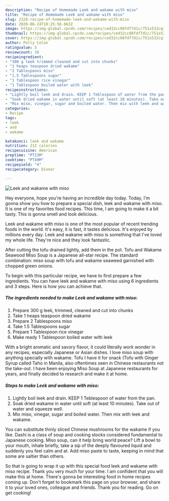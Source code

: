 ```yaml
---
description: "Recipe of Homemade Leek and wakame with miso"
title: "Recipe of Homemade Leek and wakame with miso"
slug: 2328-recipe-of-homemade-leek-and-wakame-with-miso
date: 2020-06-24T18:25:56.663Z
image: https://img-global.cpcdn.com/recipes/ced32cc08fdf7d1c/751x532cq70/leek-and-wakame-with-miso-recipe-main-photo.jpg
thumbnail: https://img-global.cpcdn.com/recipes/ced32cc08fdf7d1c/751x532cq70/leek-and-wakame-with-miso-recipe-main-photo.jpg
cover: https://img-global.cpcdn.com/recipes/ced32cc08fdf7d1c/751x532cq70/leek-and-wakame-with-miso-recipe-main-photo.jpg
author: Polly Colon
ratingvalue: 5
reviewcount: 10
recipeingredient:
- "300 g leek trimmed cleaned and cut into chunks"
- "1 heaps teaspoon dried wakame"
- "2 Tablespoons miso"
- "1.5 Tablespoons sugar"
- "1 Tablespoon rice vinegar"
- "1 Tablespoon boiled water with leek"
recipeinstructions:
- "Lightly boil leek and drain. KEEP 1 Teblespoon of water from the pan."
- "Soak dried wakame in water until soft (at least 10 minutes). Take out of water and squeeze well."
- "Mix miso, vinegar, sugar and boiled water. Then mix with leek and wakame."
categories:
- Recipe
tags:
- leek
- and
- wakame

katakunci: leek and wakame 
nutrition: 212 calories
recipecuisine: American
preptime: "PT23M"
cooktime: "PT49M"
recipeyield: "4"
recipecategory: Dinner

---
```



![Leek and wakame with miso](https://img-global.cpcdn.com/recipes/ced32cc08fdf7d1c/751x532cq70/leek-and-wakame-with-miso-recipe-main-photo.jpg)

Hey everyone, hope you're having an incredible day today. Today, I'm gonna show you how to prepare a special dish, leek and wakame with miso. It is one of my favorites food recipes. This time, I am going to make it a bit tasty. This is gonna smell and look delicious.

Leek and wakame with miso is one of the most popular of recent trending foods in the world. It's easy, it is fast, it tastes delicious. It's enjoyed by millions every day. Leek and wakame with miso is something that I've loved my whole life. They're nice and they look fantastic.

After cutting the tofu drained lightly, add them in the pot. Tofu and Wakame Seawood Miso Soup is a Japanese all-star recipe. The standard combination: miso soup with tofu and wakame seaweed garnished with chopped green onions.


To begin with this particular recipe, we have to first prepare a few ingredients. You can have leek and wakame with miso using 6 ingredients and 3 steps. Here is how you can achieve that.

<!--inarticleads1-->

##### The ingredients needed to make Leek and wakame with miso:

1. Prepare 300 g leek, trimmed, cleaned and cut into chunks
1. Take 1 heaps teaspoon dried wakame
1. Prepare 2 Tablespoons miso
1. Take 1.5 Tablespoons sugar
1. Prepare 1 Tablespoon rice vinegar
1. Make ready 1 Tablespoon boiled water with leek


With a bright aromatic and savory flavor, it could literally work wonder in any recipes, especially Japanese or Asian dishes. I love miso soup with anything specially with wakame. Tofu I have it for snack (Tofu with Ginger Syrup called Taho in Manila, also oftentimes seen in Chinese restaurants not the take-out. I have been enjoying Miso Soup at Japanese restaurants for years, and finally decided to research and make it at home. 

<!--inarticleads2-->

##### Steps to make Leek and wakame with miso:

1. Lightly boil leek and drain. KEEP 1 Teblespoon of water from the pan.
1. Soak dried wakame in water until soft (at least 10 minutes). Take out of water and squeeze well.
1. Mix miso, vinegar, sugar and boiled water. Then mix with leek and wakame.


You can substitute thinly sliced Chinese mushrooms for the wakame if you like. Dashi is a class of soup and cooking stocks considered fundamental to Japanese cooking. Miso soup, can it help bring world peace? Lift a bowl to your mouth, inhale briefly, take a sip of the deeply flavoured liquid and suddenly you feel calm and at. Add miso paste to taste, keeping in mind that some are saltier than others. 

So that is going to wrap it up with this special food leek and wakame with miso recipe. Thank you very much for your time. I am confident that you will make this at home. There's gonna be interesting food in home recipes coming up. Don't forget to bookmark this page on your browser, and share it to your loved ones, colleague and friends. Thank you for reading. Go on get cooking!
